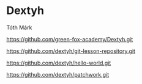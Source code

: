 # Dextyh
Tóth Márk



https://github.com/green-fox-academy/Dextyh.git

https://github.com/dextyh/git-lesson-repository.git

https://github.com/dextyh/hello-world.git

https://github.com/dextyh/patchwork.git
